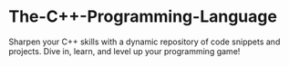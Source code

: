 # The-C++-Programming-Language
Sharpen your C++ skills with a dynamic repository of code snippets and projects. Dive in, learn, and level up your programming game!

